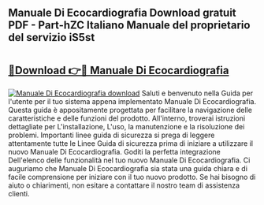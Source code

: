 ## Manuale Di Ecocardiografia Download gratuit PDF - Part-hZC Italiano Manuale del proprietario del servizio iS5st

# <h2><a href="http://dffctq4.blite.top/?on=Manuale+Di+Ecocardiografia">🔗Download 👉🔴 Manuale Di Ecocardiografia</a></h2>

[![Manuale Di Ecocardiografia download](https://i.imgur.com/lujVjoI.png)](http://dffctq4.blite.top/?on=Manuale+Di+Ecocardiografia)
Saluti e benvenuto nella Guida per l'utente per il tuo sistema appena implementato Manuale Di Ecocardiografia. Questa guida è appositamente progettata per facilitare la navigazione delle caratteristiche e delle funzioni del prodotto. All'interno, troverai istruzioni dettagliate per L'installazione, L'uso, la manutenzione e la risoluzione dei problemi. Importanti linee guida di sicurezza si prega di leggere attentamente tutte le Linee Guida di sicurezza prima di iniziare a utilizzare il nuovo Manuale Di Ecocardiografia. Goditi la perfetta integrazione Dell'elenco delle funzionalità nel tuo nuovo Manuale Di Ecocardiografia. Ci auguriamo che Manuale Di Ecocardiografia sia stata una guida chiara e di facile comprensione per iniziare con il tuo nuovo prodotto. Se hai bisogno di aiuto o chiarimenti, non esitare a contattare il nostro team di assistenza clienti.
